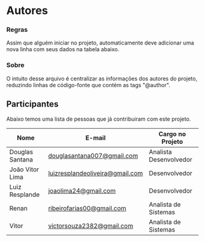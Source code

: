Autores
=======

### Regras

Assim que alguém iniciar no projeto, automaticamente deve adicionar uma nova linha com seus dados na tabela abaixo.

### Sobre

O intuito desse arquivo é centralizar as informações dos autores do projeto, reduzindo linhas de código-fonte que contém as tags "@author".

## Participantes

Abaixo temos uma lista de pessoas que já contribuiram com este projeto.

Nome                                   |  E-mail                                      |  Cargo no Projeto                |
--------------------------------- | ------------------------------------- | -------------------------------- |
Douglas Santana                  | douglasantana007@gmail.com | Analista Desenvolvedor	   |
João Vitor Lima                   | luizresplandeoliveira@gmail.com | Desenvolvedor                   |
Luiz Resplande                    | joaolima24@gmail.com| Desenvolvedor |
Renan                                  |  ribeirofarias00@gmail.com | Analista de Sistemas              |
Vitor                                     | victorsouza2382@gmail.com | Analista de Sistemas           |

